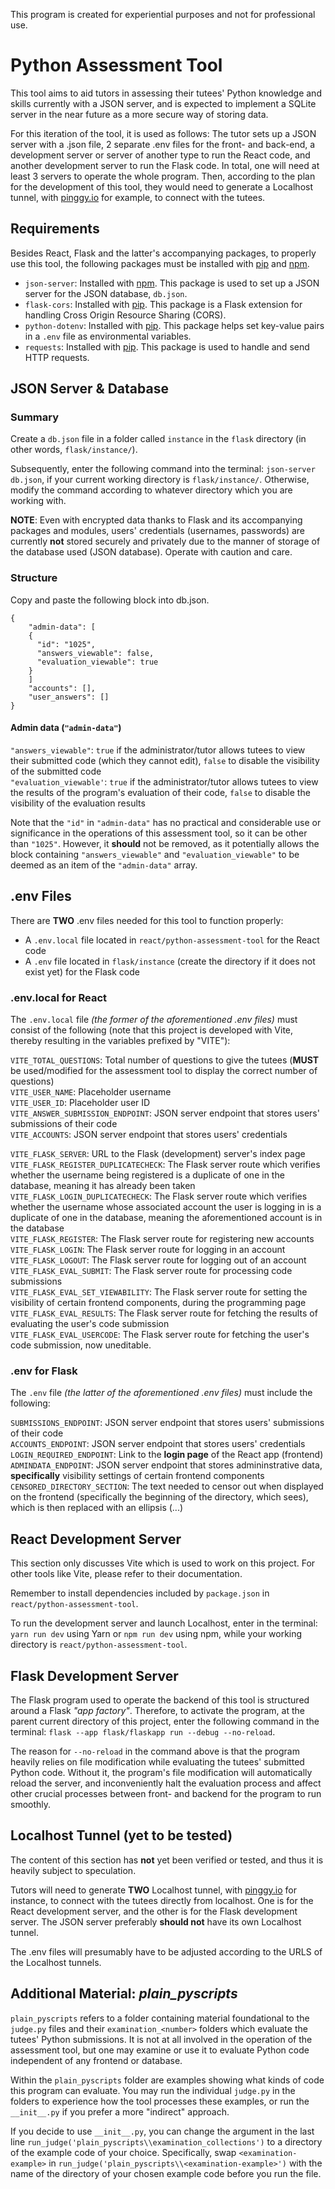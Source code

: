 This program is created for experiential purposes and not for professional use.

# Python Assessment Tool

This tool aims to aid tutors in assessing their tutees' Python knowledge and skills currently with a JSON server, and is expected to implement a SQLite server in the near future as a more secure way of storing data.

For this iteration of the tool, it is used as follows: The tutor sets up a JSON server with a .json file, 2 separate .env files for the front- and back-end, a development server or server of another type to run the React code, and another development server to run the Flask code. In total, one will need at least 3 servers to operate the whole program. Then, according to the plan for the development of this tool, they would need to generate a Localhost tunnel, with [pinggy.io](https://pinggy.io/) for example, to connect with the tutees.

## Requirements

Besides React, Flask and the latter's accompanying packages, to properly use this tool, the following packages must be installed with [pip](https://pypi.org/project/pip/) and [npm](https://www.npmjs.com/package/json-server).

- `json-server`: Installed with [npm](https://www.npmjs.com/package/json-server). This package is used to set up a JSON server for the JSON database, `db.json`.
- `flask-cors`: Installed with [pip](https://pypi.org/project/flask-cors/). This package is a Flask extension for handling Cross Origin Resource Sharing (CORS).
- `python-dotenv`: Installed with [pip](https://pypi.org/project/python-dotenv/). This package helps set key-value pairs in a `.env` file as environmental variables.
- `requests`: Installed with [pip](https://pypi.org/project/requests/). This package is used to handle and send HTTP requests.

## JSON Server & Database

### Summary

Create a `db.json` file in a folder called `instance` in the `flask` directory (in other words, `flask/instance/`).

Subsequently, enter the following command into the terminal: `json-server db.json`, if your current working directory is `flask/instance/`. Otherwise, modify the command according to whatever directory which you are working with.

**NOTE**: Even with encrypted data thanks to Flask and its accompanying packages and modules, users' credentials (usernames, passwords) are currently **not** stored securely and privately due to the manner of storage of the database used (JSON database). Operate with caution and care.

### Structure

Copy and paste the following block into db.json.

```
{
    "admin-data": [
    {
      "id": "1025",
      "answers_viewable": false,
      "evaluation_viewable": true
    }
    ]
    "accounts": [],
    "user_answers": []
}
```

#### Admin data (`"admin-data"`)

`"answers_viewable"`: `true` if the administrator/tutor allows tutees to view their submitted code (which they cannot edit), `false` to disable the visibility of the submitted code\
`"evaluation_viewable'`: `true` if the administrator/tutor allows tutees to view the results of the program's evaluation of their code, `false` to disable the visibility of the evaluation results

Note that the `"id"` in `"admin-data"` has no practical and considerable use or significance in the operations of this assessment tool, so it can be other than `"1025"`. However, it **should** not be removed, as it potentially allows the block containing `"answers_viewable"` and `"evaluation_viewable"` to be deemed as an item of the `"admin-data"` array.

## .env Files

There are **TWO** .env files needed for this tool to function properly:

- A `.env.local` file located in `react/python-assessment-tool` for the React code
- A `.env` file located in `flask/instance` (create the directory if it does not exist yet) for the Flask code

### .env.local for React

The `.env.local` file _(the former of the aforementioned .env files)_ must consist of the following (note that this project is developed with Vite, thereby resulting in the variables prefixed by "VITE"):

`VITE_TOTAL_QUESTIONS`: Total number of questions to give the tutees (**MUST** be used/modified for the assessment tool to display the correct number of questions)\
`VITE_USER_NAME`: Placeholder username\
`VITE_USER_ID`: Placeholder user ID\
`VITE_ANSWER_SUBMISSION_ENDPOINT`: JSON server endpoint that stores users' submissions of their code\
`VITE_ACCOUNTS`: JSON server endpoint that stores users' credentials

`VITE_FLASK_SERVER`: URL to the Flask (development) server's index page\
`VITE_FLASK_REGISTER_DUPLICATECHECK`: The Flask server route which verifies whether the username being registered is a duplicate of one in the database, meaning it has already been taken\
`VITE_FLASK_LOGIN_DUPLICATECHECK`: The Flask server route which verifies whether the username whose associated account the user is logging in is a duplicate of one in the database, meaning the aforementioned account is in the database\
`VITE_FLASK_REGISTER`: The Flask server route for registering new accounts\
`VITE_FLASK_LOGIN`: The Flask server route for logging in an account\
`VITE_FLASK_LOGOUT`: The Flask server route for logging out of an account\
`VITE_FLASK_EVAL_SUBMIT`: The Flask server route for processing code submissions\
`VITE_FLASK_EVAL_SET_VIEWABILITY`: The Flask server route for setting the visibility of certain frontend components, during the programming page\
`VITE_FLASK_EVAL_RESULTS`: The Flask server route for fetching the results of evaluating the user's code submission\
`VITE_FLASK_EVAL_USERCODE`: The Flask server route for fetching the user's code submission, now uneditable.

### .env for Flask

The `.env` file _(the latter of the aforementioned .env files)_ must include the following:

`SUBMISSIONS_ENDPOINT`: JSON server endpoint that stores users' submissions of their code\
`ACCOUNTS_ENDPOINT`: JSON server endpoint that stores users' credentials\
`LOGIN_REQUIRED_ENDPOINT`: Link to the **login page** of the React app (frontend)\
`ADMINDATA_ENDPOINT`: JSON server endpoint that stores admininstrative data, **specifically** visibility settings of certain frontend components\
`CENSORED_DIRECTORY_SECTION`: The text needed to censor out when displayed on the frontend (specifically the beginning of the directory, which sees), which is then replaced with an ellipsis (...)

## React Development Server

This section only discusses Vite which is used to work on this project.
For other tools like Vite, please refer to their documentation.

Remember to install dependencies included by `package.json` in `react/python-assessment-tool`.

To run the development server and launch Localhost, enter in the terminal: `yarn run dev` using Yarn or `npm run dev` using npm, while your working directory is `react/python-assessment-tool`.

## Flask Development Server

The Flask program used to operate the backend of this tool is structured around a Flask _"app factory"_. Therefore, to activate the program, at the parent current directory of this project, enter the following command in the terminal: `flask --app flask/flaskapp run --debug --no-reload`.

The reason for `--no-reload` in the command above is that the program heavily relies on file modification while evaluating the tutees' submitted Python code. Without it, the program's file modification will automatically reload the server, and inconveniently halt the evaluation process and affect other crucial processes between front- and backend for the program to run smoothly.

## Localhost Tunnel (yet to be tested)

The content of this section has **not** yet been verified or tested, and thus it is heavily subject to speculation.

Tutors will need to generate **TWO** Localhost tunnel, with [pinggy.io](https://pinggy.io/) for instance, to connect with the tutees directly from localhost. One is for the React development server, and the other is for the Flask development server. The JSON server preferably **should not** have its own Localhost tunnel.

The .env files will presumably have to be adjusted according to the URLS of the Localhost tunnels.

## Additional Material: _plain_pyscripts_

`plain_pyscripts` refers to a folder containing material foundational to the `judge.py` files and their `examination_<number>` folders which evaluate the tutees' Python submissions. It is not at all involved in the operation of the assessment tool, but one may examine or use it to evaluate Python code independent of any frontend or database.

Within the `plain_pyscripts` folder are examples showing what kinds of code this program can evaluate. You may run the individual `judge.py` in the folders to experience how the tool processes these examples, or run the `__init__.py` if you prefer a more "indirect" approach.

If you decide to use `__init__.py`, you can change the argument in the last line `run_judge('plain_pyscripts\\examination_collections')` to a directory of the example code of your choice. Specifically, swap `<examination-example>` in `run_judge('plain_pyscripts\\<examination-example>')` with the name of the directory of your chosen example code before you run the file.
